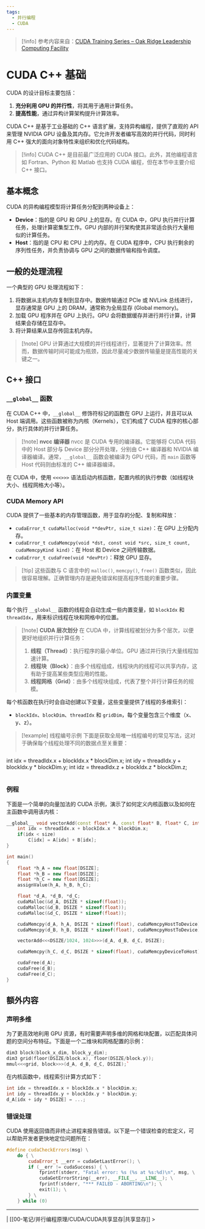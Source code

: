 ```yaml
---
tags:
  - 并行编程
  - CUDA
---
```


> [!info] 参考内容来自：[CUDA Training Series – Oak Ridge Leadership Computing Facility](https://www.olcf.ornl.gov/cuda-training-series/)

# CUDA C++ 基础

CUDA 的设计目标主要包括：
1. **充分利用 GPU 的并行性**，将其用于通用计算任务。
2. **提高性能**，通过异构计算架构提升计算效率。

CUDA C++ 是基于工业基础的 C++ 语言扩展，支持异构编程，提供了直观的 API 来管理 NVIDIA GPU 设备及其内存。它允许开发者编写高效的并行代码，同时利用 C++ 强大的面向对象特性来组织和优化代码结构。

> [!info] CUDA C++ 是目前最广泛应用的 CUDA 接口。此外，其他编程语言如 Fortran、Python 和 Matlab 也支持 CUDA 编程，但在本节中主要介绍 C++ 接口。

## 基本概念

CUDA 的异构编程模型将计算任务分配到两种设备上：
- **Device**：指的是 GPU 和 GPU 上的显存。在 CUDA 中，GPU 执行并行计算任务，处理计算密集型工作。GPU 内部的并行架构使其非常适合执行大量相似的计算任务。
- **Host**：指的是 CPU 和 CPU 上的内存。在 CUDA 程序中，CPU 执行剩余的序列性任务，并负责协调与 GPU 之间的数据传输和指令调度。

## 一般的处理流程

一个典型的 GPU 处理流程如下：
1. 将数据从主机内存复制到显存中。数据传输通过 PCIe 或 NVLink 总线进行，显存通常是 GPU 上的 DRAM，通常称为全局显存 (Global memory)。
2. 加载 GPU 程序并在 GPU 上执行。GPU 会将数据缓存并进行并行计算，计算结果会存储在显存中。
3. 将计算结果从显存传回主机内存。

> [!note] GPU 计算通过大规模的并行线程进行，显著提升了计算效率。然而，数据传输时间可能成为瓶颈，因此尽量减少数据传输量是提高性能的关键之一。

## C++ 接口

### `__global__` 函数

在 CUDA C++ 中，`__global__` 修饰符标记的函数在 GPU 上运行，并且可以从 Host 端调用。这些函数被称为内核（Kernels），它们构成了 CUDA 程序的核心部分，执行具体的并行计算任务。

> [!note] **nvcc 编译器**
> nvcc 是 CUDA 专用的编译器。它能够将 CUDA 代码中的 Host 部分与 Device 部分分开处理，分别由 C++ 编译器和 NVIDIA 编译器编译。通常，`__global__` 函数会被编译为 GPU 代码，而 `main` 函数等 Host 代码则由标准的 C++ 编译器编译。

在 CUDA 中，使用 `<<<>>>` 语法启动内核函数，配置内核的执行参数（如线程块大小、线程网格大小等）。

### CUDA Memory API

CUDA 提供了一些基本的内存管理函数，用于显存的分配、复制和释放：
- `cudaError_t cudaMalloc(void **devPtr, size_t size)`：在 GPU 上分配内存。
- `cudaError_t cudaMemcpy(void *dst, const void *src, size_t count, cudaMemcpyKind kind)`：在 Host 和 Device 之间传输数据。
- `cudaError_t cudaFree(void *devPtr)`：释放 GPU 显存。

> [!tip] 这些函数与 C 语言中的 `malloc()`, `memcpy()`, `free()` 函数类似，因此很容易理解。正确管理内存是避免错误和提高程序性能的重要步骤。

### 内置变量

每个执行 `__global__` 函数的线程会自动生成一些内置变量，如 `blockIdx` 和 `threadIdx`，用来标识线程在块和网格中的位置。

> [!note] **CUDA 层次划分**
> 在 CUDA 中，计算线程被划分为多个层次，以便更好地组织并行计算任务：
> 1. **线程（Thread）**：执行程序的最小单位。GPU 通过并行执行大量线程加速计算。
> 2. **线程块（Block）**：由多个线程组成，线程块内的线程可以共享内存，这有助于提高某些类型应用的性能。
> 3. **线程网格（Grid）**：由多个线程块组成，代表了整个并行计算任务的规模。

每个核函数在执行时会自动创建以下变量，这些变量提供了线程的多维索引：
- `blockIdx`、`blockDim`、`threadIdx` 和 `gridDim`，每个变量包含三个维度（x、y、z）。

> [!example] 线程编号示例
> 下面是获取全局唯一线程编号的常见写法，这对于确保每个线程处理不同的数据点至关重要：
> ```cpp
int idx = threadIdx.x + blockIdx.x * blockDim.x;
int idy = threadIdx.y + blockIdx.y * blockDim.y;
int idz = threadIdx.z + blockIdx.z * blockDim.z;
> ```

### 例程

下面是一个简单的向量加法的 CUDA 示例，演示了如何定义内核函数以及如何在主函数中调用该内核：

```cpp
__global__ void vectorAdd(const float* A, const float* B, float* C, int size){
	int idx = threadIdx.x + blockIdx.x * blockDim.x;
	if(idx < size)
		C[idx] = A[idx] + B[idx];
}

int main()
{
	float *h_A = new float[DSIZE];
	float *h_B = new float[DSIZE];
	float *h_C = new float[DSIZE];
	assignValue(h_A, h_B, h_C);

	float *d_A, *d_B, *d_C;
	cudaMalloc(&d_A, DSIZE * sizeof(float));
	cudaMalloc(&d_B, DSIZE * sizeof(float));
	cudaMalloc(&d_C, DSIZE * sizeof(float));

	cudaMemcpy(d_A, h_A, DSIZE * sizeof(float), cudaMemcpyHostToDevice);
	cudaMemcpy(d_B, h_B, DSIZE * sizeof(float), cudaMemcpyHostToDevice);

	vectorAdd<<<DSIZE/1024, 1024>>>(d_A, d_B, d_C, DSIZE);

	cudaMemcpy(h_C, d_C, DSIZE * sizeof(float), cudaMemcpyDeviceToHost);

	cudaFree(d_A);
	cudaFree(d_B);
	cudaFree(d_C);
}
```

## 额外内容

### 声明多维

为了更高效地利用 GPU 资源，有时需要声明多维的网格和块配置，以匹配具体问题的空间分布特征。下面是一个二维块和网格配置的示例：

```cpp
dim3 block(block_x_dim, block_y_dim);
dim3 grid(floor(DSIZE/block.x), floor(DSIZE/block.y));
mmul<<<grid, block>>>(d_A, d_B, d_C, DSIZE);`
```

在内核函数中，线程索引计算方式如下：

```cpp
int idx = threadIdx.x + blockIdx.x * blockDim.x;
int idy = threadIdx.y + blockIdx.y * blockDim.y;
d_A[idx + idy * DSIZE] = ...;
```

### 错误处理

CUDA 使用返回值而非终止进程来报告错误。以下是一个错误检查的宏定义，可以帮助开发者更快地定位问题所在：

```cpp
#define cudaCheckErrors(msg) \
	do { \
		cudaError_t __err = cudaGetLastError(); \
		if (__err != cudaSuccess) { \
			fprintf(stderr, "Fatal error: %s (%s at %s:%d)\n", msg, \
			cudaGetErrorString(__err), __FILE__, __LINE__); \
			fprintf(stderr, "*** FAILED - ABORTING\n"); \
			exit(1); \
		} \
	} while (0)
```

---
| [[00-笔记/并行编程原理/CUDA/CUDA共享显存|共享显存]] >

